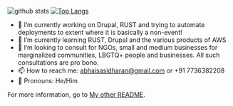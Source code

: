 ![github stats](https://github-readme-stats.vercel.app/api?username=codingsasi&show_icons=true&theme=transparent&count_private=true) [![Top Langs](https://github-readme-stats.vercel.app/api/top-langs/?username=codingsasi&theme=transparent&langs_count=10)](https://github.com/codingsasi)


- 🔭 I’m currently working on Drupal, RUST and trying to automate deployments to extent where it is basically a non-event!
- 🌱 I’m currently learning RUST, Drupal and the various products of AWS
- 👯 I’m looking to consult for NGOs, small and medium businesses for marginalized communities, LBGTQ+ people and businesses. All such consultations are pro bono.
- 📫 How to reach me: abhaisasidharan@gmail.com or +91 7736382208
- 🔭 Pronouns: He/Him

For more information, go to [My other README](https://abh.ai/README).
